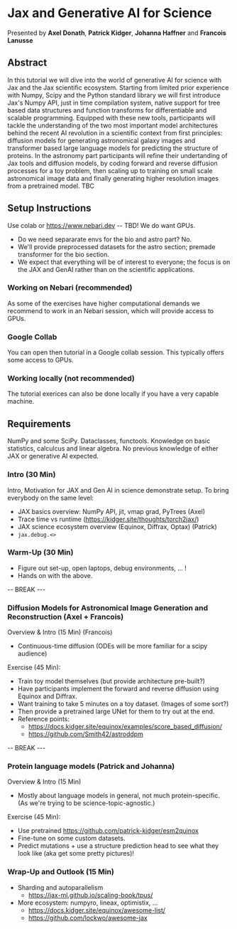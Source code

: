 # Jax and Generative AI for Science

Presented by **Axel Donath**, **Patrick Kidger**, **Johanna Haffner** and **Francois Lanusse**

## Abstract 
In this tutorial we will dive into the world of generative AI for science with Jax and the Jax scientific ecosystem.
Starting from limited prior experience with Numpy, Scipy and the Python standard library we will first introduce Jax's
Numpy API, just in time compilation system, native support for tree based data structures and function transforms
for differentiable and scalable programming. Equipped with these new tools, participants will tackle the understanding
of the two most important model architectures behind the recent AI revolution in a scientific context from first principles:
diffusion models for generating astronomical galaxy images and transformer based large language models for predicting the 
structure of proteins. In the astronomy part participants will refine their undertanding of Jax tools and diffusion models,
by coding forward and reverse diffusion processes for a toy problem, then scaling up to training on small scale
astronomical image data and finally generating higher resolution images from a pretrained model. TBC


## Setup Instructions

Use colab or https://www.nebari.dev -- TBD! We do want GPUs.

- Do we need separarate envs for the bio and astro part? No.
- We'll provide preprocessed datasets for the astro section; premade transformer for the bio section.
- We expect that everything will be of interest to everyone; the focus is on the JAX and GenAI rather than on the scientific applications.

### Working on Nebari (recommended)
As some of the exercises have higher computational demands we recommend to work in an Nebari session, which will
provide access to GPUs.

### Google Collab
You can open then tutorial in a Google collab session. This typically offers some access to GPUs.

### Working locally (not recommended)
The tutorial exerices can also be done locally if you have a very capable machine.

## Requirements
NumPy and some SciPy. Dataclasses, functools. Knowledge on basic statistics, calculcus and linear algebra.
No previous knowledge of either JAX or generative AI expected.

### Intro (30 Min)
Intro, Motivation for JAX and Gen AI in science demonstrate setup. To bring everybody on the same level:
- JAX basics overview: NumPy API, jit, vmap grad, PyTrees (Axel)
- Trace time vs runtime (https://kidger.site/thoughts/torch2jax/)
- JAX science ecosystem overview (Equinox, Diffrax, Optax) (Patrick)
- `jax.debug.<>`

### Warm-Up (30 Min)
- Figure out set-up, open laptops, debug environments, ... !
- Hands on with the above.

-- BREAK ---

### Diffusion Models for Astronomical Image Generation and Reconstruction (Axel + Francois)

Overview & Intro (15 Min) (Francois)

- Continuous-time diffusion (ODEs will be more familiar for a scipy audience)

Exercise (45 Min):

- Train toy model themselves (but provide architecture pre-built?)
- Have participants implement the forward and reverse diffusion using Equinox and Diffrax.
- Want training to take 5 minutes on a toy dataset. (Images of some sort?)
- Then provide a pretrained large UNet for them to try out at the end.
- Reference points:
    - https://docs.kidger.site/equinox/examples/score_based_diffusion/
    - https://github.com/Smith42/astroddpm

-- BREAK ---

### Protein language models (Patrick and Johanna)

Overview & Intro (15 Min)

- Mostly about language models in general, not much protein-specific. (As we're trying to be science-topic-agnostic.)

Exercise (45 Min):

- Use pretrained https://github.com/patrick-kidger/esm2quinox
- Fine-tune on some custom datasets.
- Predict mutations + use a structure prediction head to see what they look like (aka get some pretty pictures)!

### Wrap-Up and Outlook (15 Min)

- Sharding and autoparallelism
  - https://jax-ml.github.io/scaling-book/tpus/
- More ecosystem: numpyro, lineax, optimistix, ...
  - https://docs.kidger.site/equinox/awesome-list/
  - https://github.com/lockwo/awesome-jax
